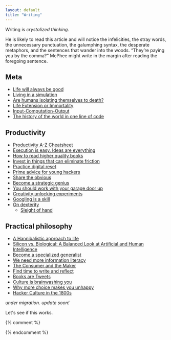 ```yaml
---
layout: default
title: "Writing"
---
```


Writing is *crystalized thinking*.

>
He is likely to read this article and will notice the infelicities, the stray words, the unnecessary punctuation, the galumphing syntax, the desperate metaphors, and the sentences that wander into the woods. “They’re paying you by the comma?” McPhee might write in the margin after reading the foregoing sentence.

## Meta
- [Life will always be good](/writing/life)
- [Living in a simulation](/writing/simulation)
- [Are humans isolating themselves to death?](/writing/isolation)
- [Life Extension or Immortality](/writing/lifeextension)
- [Input-Computation-Output](/writing/input)
- [The history of the world in one line of code](/writing/code)

## Productivity
- [Productivity A-Z Cheatsheet](/writing/productivity)
- [Execution is easy. Ideas are everything](/writing/execution)
- [How to read higher quality books](writing/readingbooks)
- [Invest in things that can eliminate friction](/writing/friction)
- [Practice digital reset](/writing/reset)
- [Prime advice for young hackers](/writing/younghackers)
- [Share the obvious](/writing/share)
- [Become a strategic genius](/writing/genius)
- [You should work with your garage door up](/writing/garage)
- [Creativity unlocking experiments](/writing/creativity)
- [Googling is a skill](/writing/googling)
- [On dexterity](/writing/dexterity)
  - [Sleight of hand](/writing/Sleightofhand)

## Practical philosophy
- [A Hannibalistic approach to life](/writing/hannibal)
- [Silicon vs. Biological: A Balanced Look at Artificial and Human Intelligence](/writing/silicon)
- [Become a specialized generalist](/writing/generalist)
- [We need more information literacy](/writing/literacy)
- [The Consumer and the Maker](/writing/consumer)
- [Find time to write and reflect](/writing/reflect)
- [Books are Tweets](/writing/booksaretweets)
- [Culture is brainwashing you](/writing/culture)
- [Why more choice makes you unhappy](/writing/choice)
- [Hacker Culture in the 1800s](/writing/hacker)


*under migration. update soon!*

Let's see if this works. 

{% comment %}
<!-- {% capture numposts %}{{ site.posts | size }}{% endcapture %}
{% if numposts != '0' %}
## Talks by Year

{% for post in site.posts %}{% assign currentyear = post.date | date: "%Y" %}{% if currentyear != prevyear %}
### {{ currentyear }}
{% assign prevyear = currentyear %}{% endif %} - [{{ post.title }}]({{ site.baseurl }}{{ post.url }}) - {{ post.date | date: '%B %-d' }}
{% endfor %}
{% endif %} -->
{% endcomment %}